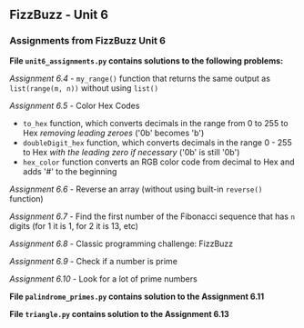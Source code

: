 ## FizzBuzz - Unit 6
### Assignments from FizzBuzz Unit 6

**File `unit6_assignments.py` contains solutions to the following problems:**

  *Assignment 6.4* - `my_range()` function that returns the same output as `list(range(m, n))` without using `list()`
  
  *Assignment 6.5* - Color Hex Codes
   - `to_hex` function, which converts decimals in the range from 0 to 255 to Hex *removing leading zeroes* ('0b' becomes 'b')
   - `doubleDigit_hex` function, which converts decimals in the range 0 - 255 to Hex *with the leading zero if necessary* ('0b' is still '0b')
   - `hex_color` function converts an RGB color code from decimal to Hex and adds '#' to the beginning
  
  *Assignment 6.6* - Reverse an array (without using built-in `reverse()` function)
  
  *Assignment 6.7* - Find the first number of the Fibonacci sequence that has `n` digits (for 1 it is 1, for 2 it is 13, etc)
  
  *Assignment 6.8* - Classic programming challenge: FizzBuzz
  
  *Assignment 6.9* - Check if a number is prime
  
  *Assignment 6.10* - Look for a lot of prime numbers

**File `palindrome_primes.py` contains solution to the Assignment 6.11**

**File `triangle.py` contains solution to the Assignment 6.13**
